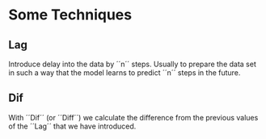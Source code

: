 # Some Techniques

## Lag

Introduce delay into the data by ´´n´´ steps. 
Usually to prepare the data set in such a way that the model learns to predict ´´n´´ steps in the future.

## Dif

With ´´Dif´´ (or ´´Diff´´) we calculate the difference from the previous values of the ´´Lag´´ that we have introduced.

